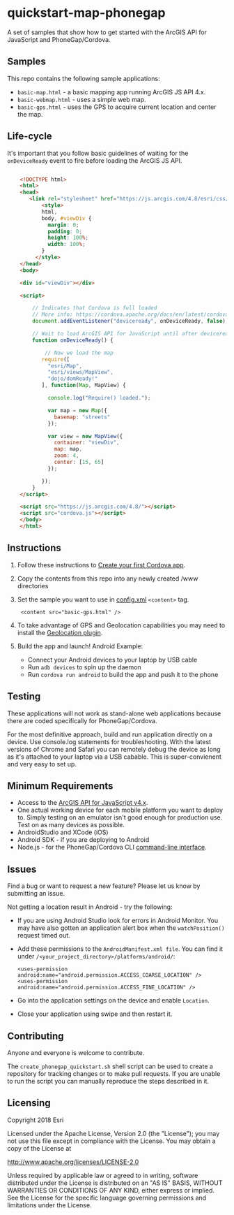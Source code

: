 # quickstart-map-phonegap

A set of samples that show how to get started with the ArcGIS API for JavaScript and PhoneGap/Cordova. 

## Samples
This repo contains the following sample applications:

* `basic-map.html` - a basic mapping app running ArcGIS JS API 4.x.
* `basic-webmap.html` - uses a simple web map.
* `basic-gps.html` - uses the GPS to acquire current location and center the map.

## Life-cycle

It's important that you follow basic guidelines of waiting for the `onDeviceReady` event to fire before loading the ArcGIS JS API.


```html

    <!DOCTYPE html>
    <html>
    <head>
       <link rel="stylesheet" href="https://js.arcgis.com/4.8/esri/css/main.css">
           <style>
           html,
           body, #viewDiv {
             margin: 0;
             padding: 0;
             height: 100%;
             width: 100%;
           }
         </style>
    </head>
    <body>

    <div id="viewDiv"></div>

    <script>

        // Indicates that Cordova is full loaded
        // More info: https://cordova.apache.org/docs/en/latest/cordova/events/events.html
        document.addEventListener("deviceready", onDeviceReady, false);

        // Wait to load ArcGIS API for JavaScript until after deviceready event
        function onDeviceReady() {

            // Now we load the map
           require([
             "esri/Map",
             "esri/views/MapView",
             "dojo/domReady!"
           ], function(Map, MapView) {

             console.log("Require() loaded.");

             var map = new Map({
               basemap: "streets"
             });

             var view = new MapView({
               container: "viewDiv",
               map: map,
               zoom: 4,
               center: [15, 65]
             });

           });
        }
    </script>

    <script src="https://js.arcgis.com/4.8/"></script>
    <script src="cordova.js"></script>
    </body>
    </html>

```

## Instructions


1. Follow these instructions to [Create your first Cordova app](https://cordova.apache.org/docs/en/latest/guide/cli/index.html).

2. Copy the contents from this repo into any newly created /www directories
3. Set the sample you want to use in [config.xml](https://cordova.apache.org/docs/en/latest/config_ref/index.html) `<content>` tag.

    	<content src="basic-gps.html" />

8. To take advantage of GPS and Geolocation capabilities you may need to install the [Geolocation plugin](https://www.npmjs.com/package/cordova-plugin-geolocation). 
9. Build the app and launch! Android Example:

    * Connect your Android devices to your laptop by USB cable
    * Run `adb devices` to spin up the daemon
    * Run `cordova run android` to build the app and push it to the phone


## Testing

These applications will not work as stand-alone web applications because there are coded specifically for PhoneGap/Cordova. 

For the most definitive approach, build and run application directly on a device. Use console.log statements for troubleshooting. With the latest versions of Chrome and Safari you can remotely debug the device as long as it's attached to your laptop via a USB cabable. This is super-convienent and very easy to set up.

## Minimum Requirements

* Access to the [ArcGIS API for JavaScript v4.x](https://developers.arcgis.com/en/javascript).
* One actual working device for each mobile platform you want to deploy to. Simply testing on an emulator isn't good enough for production use. Test on as many devices as possible.
* AndroidStudio and XCode (iOS)
* Android SDK - if you are deploying to Android
* Node.js - for the PhoneGap/Cordova CLI [command-line interface](https://cordova.apache.org/docs/en/latest/guide/cli/#installing-the-cordova-cli).

## Issues

Find a bug or want to request a new feature?  Please let us know by submitting an issue.

Not getting a location result in Android - try the following:

* If you are using Android Studio look for errors in Android Monitor. You may have also gotten an application alert box when the `watchPosition()` request timed out.
* Add these permissions to the `AndroidManifest.xml file`. You can find it under `/<your_project_directory>/platforms/android/`:

	```
    <uses-permission android:name="android.permission.ACCESS_COARSE_LOCATION" />
    <uses-permission android:name="android.permission.ACCESS_FINE_LOCATION" />
	```

* Go into the application settings on the device and enable `Location`.
* Close your application using swipe and then restart it.

## Contributing

Anyone and everyone is welcome to contribute. 

The `create_phonegap_quickstart.sh` shell script can be used to create a repository for tracking changes or to make pull requests. If you are unable to run the script you can manually reproduce the steps described in it. 

## Licensing
Copyright 2018 Esri

Licensed under the Apache License, Version 2.0 (the "License");
you may not use this file except in compliance with the License.
You may obtain a copy of the License at

   http://www.apache.org/licenses/LICENSE-2.0

Unless required by applicable law or agreed to in writing, software
distributed under the License is distributed on an "AS IS" BASIS,
WITHOUT WARRANTIES OR CONDITIONS OF ANY KIND, either express or implied.
See the License for the specific language governing permissions and
limitations under the License.